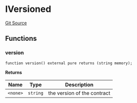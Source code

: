 # IVersioned
[Git Source](https://github.com/0xPolygon/foundry-template/blob/8d1e780e7b907a30a740d7d96eeb5db9fb0b1450/src/interface/IVersioned.sol)


## Functions
### version


```solidity
function version() external pure returns (string memory);
```
**Returns**

|Name|Type|Description|
|----|----|-----------|
|`<none>`|`string`|the version of the contract|


